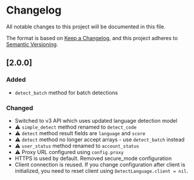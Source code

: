 # Changelog

All notable changes to this project will be documented in this file.

The format is based on [Keep a Changelog](https://keepachangelog.com/en/1.1.0/),
and this project adheres to [Semantic Versioning](https://semver.org/spec/v2.0.0.html).


## [2.0.0]

### Added
- `detect_batch` method for batch detections

### Changed
- Switched to v3 API which uses updated language detection model
- ⚠️ `simple_detect` method renamed to `detect_code`
- ⚠️ `detect` method result fields are `language` and `score`
- ⚠️ `detect` method no longer accept arrays - use `detect_batch` instead
- ⚠️ `user_status` method renamed to `account_status`
- ⚠️ Proxy URL configured using `config.proxy`
- HTTPS is used by default. Removed secure_mode configuration
- Client connection is reused. If you change configuration after client is initialized, you need to reset client using `DetectLanguage.client = nil`.
